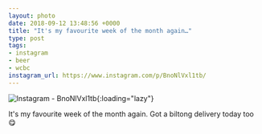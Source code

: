 ```yaml
---
layout: photo
date: 2018-09-12 13:48:56 +0000
title: "It's my favourite week of the month again…"
type: post
tags:
- instagram
- beer
- wcbc
instagram_url: https://www.instagram.com/p/BnoNlVxl1tb/
---
```


![Instagram - BnoNlVxl1tb](https://colinseymour.co.uk/img/BnoNlVxl1tb.jpg){:loading="lazy"}

It's my favourite week of the month again. Got a biltong delivery today too 😋
